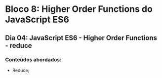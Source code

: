 # Bloco 8: Higher Order Functions do JavaScript ES6
## Dia 04: JavaScript ES6 - Higher Order Functions - reduce
### Conteúdos abordados:
* Reduce;
